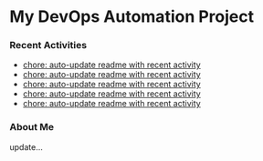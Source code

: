 # My DevOps Automation Project

### Recent Activities
<!-- activity:START -->
- [chore: auto-update readme with recent activity](https://github.com/kaigiii/mybowling-app/commit/05385a7c58c815ffc3acd05bddee1fac061e72e2)
- [chore: auto-update readme with recent activity](https://github.com/kaigiii/mybowling-app/commit/a77e9f8b76f5f851ce7db663f93a56735a7d752e)
- [chore: auto-update readme with recent activity](https://github.com/kaigiii/mybowling-app/commit/1793e9e62b593951f856775c9e53f63167e6e3b5)
- [chore: auto-update readme with recent activity](https://github.com/kaigiii/mybowling-app/commit/fa0e497674d4d899bebfa74a9dde3c2a197c8ace)
- [chore: auto-update readme with recent activity](https://github.com/kaigiii/mybowling-app/commit/fe5a54e5326e608061086bed05f359eb3b8f7693)
<!-- activity:END -->

### About Me
<!-- MYLINKS:START -->
<!-- MYLINKS:END -->

update...
